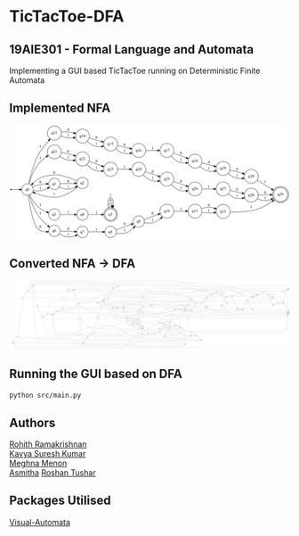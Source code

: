 # TicTacToe-DFA
## 19AIE301 - Formal Language and Automata 

Implementing a GUI based TicTacToe running on Deterministic Finite Automata

## Implemented NFA
![nfa](https://github.com/Rohith-2/TicTacToe-DFA/blob/main/images/NFA.png)

## Converted NFA -> DFA
![dfa](https://github.com/Rohith-2/TicTacToe-DFA/blob/main/images/NFA2DFA.png)

## Running the GUI based on DFA
```shell
python src/main.py
```
## Authors
[Rohith Ramakrishnan](https://github.com/Rohith-2)  
[Kavya Suresh Kumar](https://github.com/kavyasureshkumar)  
[Meghna Menon](https://github.com/meghnabmenon)  
[Asmitha](https://github.com/AsmithaUbaid)
[Roshan Tushar](https://github.com/roshantushar)  

## Packages Utilised 
[Visual-Automata](https://github.com/lewiuberg/visual-automata)


